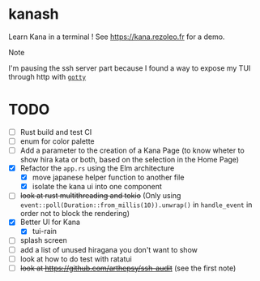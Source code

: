 # kanash

Learn Kana in a terminal !
See https://kana.rezoleo.fr for a demo.

> [!NOTE]
> I'm pausing the ssh server part because I found a way to expose my TUI through http with [`gotty`](https://github.com/yudai/gotty)



# TODO

- [ ] Rust build and test CI
- [ ] enum for color palette
- [ ] Add a parameter to the creation of a Kana Page (to know wheter to show hira kata or both, based on the selection in the Home Page)
- [x] Refactor the `app.rs` using the Elm architecture
    - [x] move japanese helper function to another file
    - [x] isolate the kana ui into one component
- [ ] ~~look at rust multithreading and tokio~~ (Only using `event::poll(Duration::from_millis(10)).unwrap()` in `handle_event` in order not to block the rendering)
- [x] Better UI for Kana
    - [x] tui-rain
- [ ] splash screen
- [ ] add a list of unused hiragana you don't want to show
- [ ] look at how to do test with ratatui
- [ ] ~~look at https://github.com/arthepsy/ssh-audit~~ (see the first note)
